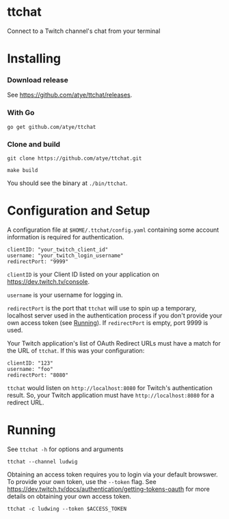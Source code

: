# ttchat

Connect to a Twitch channel's chat from your terminal

# Installing

### Download release

See https://github.com/atye/ttchat/releases.

### With Go

```go get github.com/atye/ttchat```

### Clone and build
```git clone https://github.com/atye/ttchat.git```

```make build```

You should see the binary at `./bin/ttchat`.

# Configuration and Setup

 A configuration file at `$HOME/.ttchat/config.yaml` containing some account information is required for authentication.

```
clientID: "your_twitch_client_id"
username: "your_twitch_login_username"
redirectPort: "9999"
```

`clientID` is your Client ID listed on your application on https://dev.twitch.tv/console.

`username` is your username for logging in.

`redirectPort` is the port that `ttchat` will use to spin up a temporary, localhost server used in the authentication process if you don't provide your own access token (see [Running](#running)). If `redirectPort` is empty, port 9999 is used.

Your Twitch application's list of OAuth Redirect URLs must have a match for the URL of `ttchat`. If this was your configuration:

```
clientID: "123"
username: "foo"
redirectPort: "8080"
```

`ttchat` would listen on `http://localhost:8080` for Twitch's authentication result. So, your Twitch application must have `http://localhost:8080` for a redirect URL.

# Running
See `ttchat -h` for options and arguments

`ttchat --channel ludwig`

Obtaining an access token requires you to login via your default browswer. To provide your own token, use the `--token` flag.
See https://dev.twitch.tv/docs/authentication/getting-tokens-oauth for more details on obtaining your own access token.

`ttchat -c ludwing --token $ACCESS_TOKEN`

